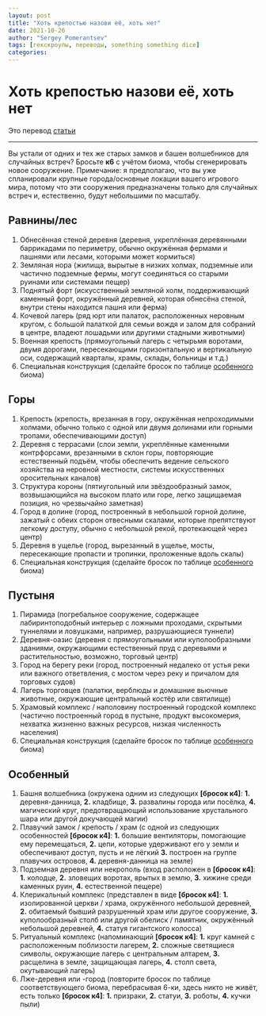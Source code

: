 ```yaml
---
layout: post
title: "Хоть крепостью назови её, хоть нет"
date: 2021-10-26
author: "Sergey Pomerantsev"
tags: [гекскроулы, переводы, something something dice]
categories:
---
```


# Хоть крепостью назови её, хоть нет

Это перевод [статьи](https://somethingsomethingdice.wordpress.com/2021/10/25/strongholds-by-any-other-name/)

---

Вы устали от одних и тех же старых замков и башен волшебников для случайных встреч? Бросьте **к6** с учётом биома, чтобы сгенерировать новое сооружение. Примечание: я предполагаю, что вы уже спланировали крупные города/основные локации вашего игрового мира, потому что эти сооружения предназначены только для случайных встреч и, естественно, будут небольшими по масштабу.

## Равнины/лес

1. Обнесённая стеной деревня (деревня, укреплённая деревянными баррикадами по периметру, обычно окружённая фермами и пашнями или лесами, которыми может кормиться)
2. Земляная нора (жилища, вырытые в низких холмах, подземные или частично подземные фермы, могут соединяться со старыми руинами или системами пещер)
3. Поднятый форт (искусственный земляной холм, поддерживающий каменный форт, окружённый деревней, которая обнесёна стеной, внутри стены находится пашня или ферма)
4. Кочевой лагерь (ряд юрт или палаток, расположенных неровным кругом, с большой палаткой для семьи вождя и залом для собраний в центре, владеют лошадьми или другими стадными животными)
5. Военная крепость (прямоугольный лагерь с четырьмя воротами, двумя дорогами, пересекающими горизонтальную и вертикальную оси, содержащий кварталы, храмы, склады, больницы и т.д.)
6. Специальная конструкция (сделайте бросок по таблице [особенного](#особенный) биома)

## Горы

1. Крепость (крепость, врезанная в гору, окружённая непроходимыми холмами, обычно только с одной или двумя долинами или горными тропами, обеспечивающими доступ)
2. Деревня с террасами (слои земли, укреплённые каменными контрфорсами, врезанными в склон горы, повторяющие естественный подъём, чтобы обеспечить ведение сельского хозяйства на неровной местности, системы искусственных оросительных каналов)
3. Структура короны (пятиугольный или звёздообразный замок, возвышающийся на высоком плато или горе, легко защищаемая позиция, но чрезвычайно заметная)
4. Город в долине (город, построенный в небольшой горной долине, зажатый с обеих сторон отвесными скалами, которые препятствуют легкому доступу, обычно с небольшой рекой, протекающей через центр)
5. Деревня в ущелье (город, вырезанный в ущелье, мосты, пересекающие пропасти и тропинки, проложенные вдоль скалы)
6. Специальная конструкция (сделайте бросок по таблице [особенного](#особенный) биома)

## Пустыня

1. Пирамида (погребальное сооружение, содержащее лабиринтоподобный интерьер с ложными проходами, скрытыми туннелями и ловушками, например, разрушающиеся туннели)
2. Деревня-оазис (деревня с прямоугольными или куполообразными зданиями, окружающими естественный пруд с деревьями и растительностью, возможно, торговый центр)
3. Город на берегу реки (город, построенный недалеко от устья реки или важного ответвления, с мостом через реку и причалом для торговых судов)
4. Лагерь торговцев (палатки, верблюды и домашние вьючные животные, окружающие центральный костёр или святилище)
5. Храмовый комплекс / наполовину построенный городской комплекс (частично построенный город в пустыне, продукт высокомерия, нехватка жизненно важных ресурсов, низкая численность населения)
6. Специальная конструкция (сделайте бросок по таблице [особенного](#особенный) биома)

## Особенный

1. Башня волшебника (окружена одним из следующих **[бросок к4]**: **1.** деревня-данница, **2.** кладбище, **3.** развалины города или посёлка, **4.** магический круг, предотвращающий использование хрустального шара или другой докучающей магии)
2. Плавучий замок / крепость / храм (с одной из следующих особенностей **[бросок к4]**: **1.** большие вентиляторы, помогающие ему перемещаться, **2.** цепи, которые удерживают его у земли и обеспечивают доступ, пусть и не лёгкий **3.** построен на группе плавучих островов, **4.** деревня-данница на земле)
3. Подземная деревня или некрополь (вход расположен в **[бросок к4]**: **1.** колодце, **2.** зловещих воротах, врытых в землю, **3.** хижине среди каменных руин, **4.** естественной пещере)
4. Клерикальный комплекс (представлен в виде **[бросок к4]**: **1.** изолированной церкви / храма, окружённого небольшой деревней, **2.** обитаемый бывший разрушенный храм или другое сооружение, **3.** куполообразный столб или другой обелиск / памятник, окружённый небольшой деревней, **4.** статуя гигантского колосса)
5. Ритуальный комплекс (напоминающий **[бросок к4]**: **1.** круг камней с расположенным поблизости лагерем, **2.** сложные светящиеся символы, окружающие лагерь с центральным алтарем, **3.** расщелина в земле, защищающая лагерь, **4.** столп света, окутывающий лагерь)
6. Лже-деревня или -город (повторите бросок по таблице соответствующего биома, перебрасывая 6-ки, здесь никто не живёт, есть только **[бросок к4]**: **1.** призраки, **2.** статуи, **3.** роботы, **4.** кучки пыли)

